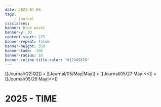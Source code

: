 ```yaml
---
date: 2025-01-09
tags:
    - journal
cssclasses:
banner: blue waves
banner-y: 30
content-start: 275
banner-repeat: false
banner-height: 350
banner-fade: -100
banner-radius: 10
banner-inline-title-color: "#12345678"
---
```


[[Journal/Q2|Q2]] • [[Journal/05/May|May]] • [[Journal/05/27 May|<<]] • [[Journal/05/29 May|>>]]

# 2025 - TIME